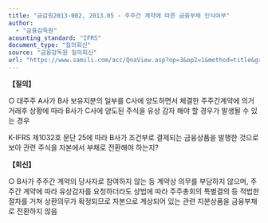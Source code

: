 ```yaml
---
title: "금감원2013-002, 2013.05 - 주주간 계약에 따른 금융부채 인식여부"
author:
  - "금융감독원"
acounting_standard: "IFRS"
document_type: "질의회신"
source: "금융감독원 질의회신"
url: "https://www.samili.com/acc/QnaView.asp?op=3&op2=1&method=title&group=2122-15;1&orgcode=1&searchword=&page=8&code=%EA%B8%88%EA%B0%90%EC%9B%902013%2D002%3A20130531"
---
```

**【질의】**

○ 대주주 A사가 B사 보유지분의 일부를 C사에 양도하면서 체결한 주주간계약에 의거 거래후 상황에 따라 B사가 C사에 양도된 주식을 유상 감자 해야 할 경우가 발생될 수 있는 경우

  

K-IFRS 제1032호 문단 25에 따라 B사가 조건부로 결제되는 금융상품을 발행한 것으로 보아 관련 주식을 자본에서 부채로 전환해야 하는지?

  
  

**【회신】**

○ B사가 주주간 계약의 당사자로 참여하지 않는 등 계약상 의무를 부담하지 않으며, 주주간 계약에 따라 유상감자를 요청하더라도 상법에 따라 주주총회의 특별결의 등 적법한 절차를 거쳐 상환의무가 확정되므로 자본으로 계상되어 있는 관련 지분상품을 금융부채로 전환하지 않음
